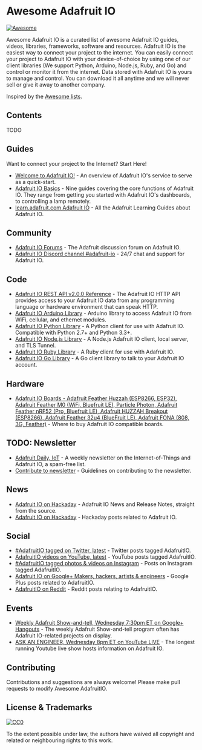 # Awesome Adafruit IO
[![Awesome](https://awesome.re/badge.svg)](https://awesome.re)

Awesome Adafruit IO is a curated list of awesome Adafruit IO guides, videos, libraries, frameworks, software and resources. Adafruit IO is the easiest way to connect your project to the internet. You can easily connect your project to Adafruit IO with your device-of-choice by using one of our client libraries (We support Python, Arduino, Node.js, Ruby, and Go) and control or monitor it from the internet. Data stored with Adafruit IO is yours to manage and control. You can download it all anytime and we will never sell or give it away to another company.

Inspired by the [Awesome lists](https://github.com/sindresorhus/awesome).

## Contents

TODO

## Guides
Want to connect your project to the Internet? Start Here!

- [Welcome to Adafruit IO!](https://learn.adafruit.com/welcome-to-adafruit-io) - An overview of Adafruit IO's service to serve as a quick-start.
- [Adafruit IO Basics](https://learn.adafruit.com/series/adafruit-io-basics) - Nine guides covering the core functions of Adafruit IO. They range from getting you started with Adafruit IO's dashboards, to controlling a lamp remotely.
- [learn.adafruit.com Adafruit IO](https://learn.adafruit.com/category/adafruit-io) - All the Adafruit Learning Guides about Adafruit IO.

## Community

- [Adafruit IO Forums](https://forums.adafruit.com/viewforum.php?f=56) - The Adafruit discussion forum on Adafruit IO.
- [Adafruit IO Discord channel #adafruit-io](https://discord.gg/EAeBY6x) - 24/7 chat and support for Adafruit IO.

## Code

- [Adafruit IO REST API v2.0.0 Reference](https://io.adafruit.com/api/docs/) - The Adafruit IO HTTP API provides access to your Adafruit IO data from any programming language or hardware environment that can speak HTTP.
- [Adafruit IO Arduino Library](https://github.com/adafruit/Adafruit_IO_Arduino) - Arduino library to access Adafruit IO from WiFi, cellular, and ethernet modules.
- [Adafruit IO Python Library](https://github.com/adafruit/io-client-python) - A Python client for use with Adafruit IO. Compatible with Python 2.7+ and Python 3.3+.
- [Adafruit IO Node.js Library](https://github.com/adafruit/adafruit-io-node) - A Node.js Adafruit IO client, local server, and TLS Tunnel.
- [Adafruit IO Ruby Library](https://github.com/adafruit/io-client-ruby) - A Ruby client for use with Adafruit IO.
- [Adafruit IO Go Library](https://github.com/adafruit/io-client-go) - A Go client library to talk to your Adafruit IO account.

## Hardware

- [Adafruit IO Boards - Adafruit Feather Huzzah (ESP8266, ESP32), Adafruit Feather M0 (WiFi, Bluefruit LE), Particle Photon, Adafruit Feather nRF52 (Pro, Bluefruit LE), Adafruit HUZZAH Breakout (ESP8266), Adafruit Feather 32u4 (BlueFruit LE), Adafruit FONA (808, 3G, Feather)](https://www.adafruit.com/iot) - Where to buy Adafruit IO compatible boards.


## TODO: Newsletter

- [Adafruit Daily, IoT](https://www.adafruitdaily.com/) - A weekly newsletter on the Internet-of-Things and Adafruit IO, a spam-free list.
- [Contribute to newsletter](https://github.com/adafruit/TODO) - Guidelines on contributing to the newsletter.

## News

- [Adafruit IO on Hackaday](https://io.adafruit.com/blog/) - Adafruit IO News and Release Notes, straight from the source.
- [Adafruit IO on Hackaday](https://hackaday.com/tag/adafruit-io/) - Hackaday posts related to Adafruit IO.

## Social

- [#AdafruitIO tagged on Twitter, latest](https://twitter.com/search?f=tweets&vertical=default&q=%23adafruitio&src=tyah) - Twitter posts tagged AdafruitIO.
- [AdafruitIO videos on YouTube, latest](https://www.youtube.com/results?sp=CAI%253D&search_query=adafruitio) - YouTube posts tagged AdafruitIO.
- [#AdafruitIO tagged photos & videos on Instagram](https://www.instagram.com/explore/tags/adafruitio/) - Posts on Instagram tagged AdafruitIO.
- [Adafruit IO on Google+ Makers, hackers, artists & engineers](https://plus.google.com/u/0/communities/112845006884148391862/stream/470b18f9-8f51-45c6-8057-91ad72c35279) - Google Plus posts related to AdafruitIO.
- [AdafruitIO on Reddit](https://www.reddit.com/search?q=adafruit%20io&t=year) - Reddit posts relating to AdafruitIO.

## Events

- [Weekly Adafruit Show-and-tell, Wednesday 7:30pm ET on Google+ Hangouts](https://plus.google.com/+adafruit) - The weekly Adafruit Show-and-tell program often has Adafruit IO-related projects on display.
- [ASK AN ENGINEER, Wednesday 8pm ET on YouTube LIVE](https://www.youtube.com/adafruit/live) - The longest running Youtube live show hosts information on Adafruit IO.

## Contributing

Contributions and suggestions are always welcome! Please make pull requests to modify Awesome AdafruitIO.

## License & Trademarks

[![CC0](http://mirrors.creativecommons.org/presskit/buttons/88x31/svg/cc-zero.svg)](https://creativecommons.org/publicdomain/zero/1.0/)

To the extent possible under law, the authors have waived all copyright and related or neighbouring rights to this work.
